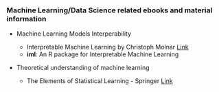 ### Machine Learning/Data Science related ebooks and material information

- Machine Learning Models Interperability
  - Interpretable Machine Learning by Christoph Molnar [Link](https://christophm.github.io/interpretable-ml-book/)
  - **iml**: An R package for Interpretable Machine Learning
  
- Theoretical understanding of machine learning
  - The Elements of Statistical Learning - Springer [Link](https://web.stanford.edu/~hastie/ElemStatLearn/printings/ESLII_print12.pdf)
